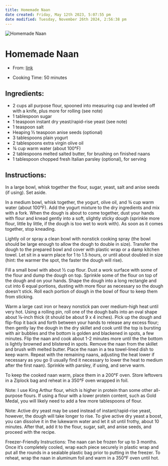 ```yaml
---
title: Homemade Naan
date created: Friday, May 12th 2023, 5:07:55 pm
date modified: Tuesday, November 26th 2024, 2:56:38 pm
---
```


![Homemade Naan](https://www.onceuponachef.com/images/2015/01/Homemade-Naan-3-1200x1389.jpg)

# Homemade Naan

- From: [link](https://www.onceuponachef.com/recipes/homemade-naan.html)

- Cooking Time: 50 minutes

## Ingredients:

- 2 cups all purpose flour, spooned into measuring cup and leveled off with a knife, plus more for rolling (see note)
- 1 tablespoon sugar
- 1 teaspoon instant dry yeast/rapid-rise yeast (see note)
- 1 teaspoon salt
- Heaping ½ teaspoon anise seeds (optional)
- 3 tablespoons plain yogurt
- 2 tablespoons extra virgin olive oil
- ¾ cup warm water (about 100°F)
- 2 tablespoons melted salted butter, for brushing on finished naans
- 1 tablespoon chopped fresh Italian parsley (optional), for serving

## Instructions:

In a large bowl, whisk together the flour, sugar, yeast, salt and anise seeds (if using). Set aside.

In a medium bowl, whisk together, the yogurt, olive oil, and ¾ cup warm water (about 100°F). Add the yogurt mixture to the dry ingredients and mix with a fork. When the dough is about to come together, dust your hands with flour and knead gently into a soft, slightly sticky dough (sprinkle more flour, little by little, if the dough is too wet to work with). As soon as it comes together, stop kneading.

Lightly oil or spray a clean bowl with nonstick cooking spray (the bowl should be large enough to allow the dough to double in size). Transfer the dough to the prepared bowl and cover with plastic wrap or a damp kitchen towel. Let sit in a warm place for 1 to 1.5 hours, or until about doubled in size (hint: the warmer the spot, the faster the dough will rise).

Fill a small bowl with about ½ cup flour. Dust a work surface with some of the flour and dump the dough on top. Sprinkle some of the flour on top of the dough and on your hands. Shape the dough into a long rectangle and cut into 6 equal portions, dusting with more flour as necessary so the dough doesn't stick. Roll each portion of dough in the bowl of flour to keep them from sticking.

Warm a large cast iron or heavy nonstick pan over medium-high heat until very hot. Using a rolling pin, roll one of the dough balls into an oval shape about ⅛-inch thick (it should be about 9 x 4 inches). Pick up the dough and flip-flop it back and forth between your hands to release any excess flour; then gently lay the dough in the dry skillet and cook until the top is bursting with air bubbles and the bottom is golden and blackened in spots, a few minutes. Flip the naan and cook about 1-2 minutes more until the the bottom is lightly browned and blistered in spots. Remove the naan from the skillet and brush with melted butter. Place the naan in a tea towel-lined dish to keep warm. Repeat with the remaining naans, adjusting the heat lower if necessary as you go (I usually find it necessary to lower the heat to medium after the first naan). Sprinkle with parsley, if using, and serve warm.

To keep the cooked naan warm, place them in a 200°F oven. Store leftovers in a Ziplock bag and reheat in a 350°F oven wrapped in foil.

Note: I use King Arthur flour, which is higher in protein than some other all-purpose flours. If using a flour with a lower protein content, such as Gold Medal, you will likely need to add a few more tablespoons of flour.

Note: Active dry yeast may be used instead of instant/rapid-rise yeast, however, the dough will take longer to rise. To give active dry yeast a boost, you can dissolve it in the lukewarm water and let it sit until frothy, about 10 minutes. After that, add it to the flour, sugar, salt, and anise seeds, and proceed with the recipe.

Freezer-Friendly Instructions: The naan can be frozen for up to 3 months. Once it’s completely cooled, wrap each piece securely in plastic wrap and put all the rounds in a sealable plastic bag prior to putting in the freezer. To reheat, wrap the naan in aluminum foil and warm in a 350°F oven until hot.
